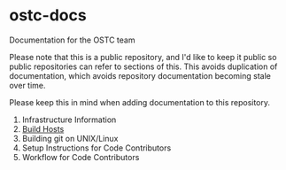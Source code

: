 # ostc-docs

Documentation for the OSTC team

Please note that this is a public repository, and I'd like to keep it
public so public repositories can refer to sections of this. This avoids
duplication of documentation, which avoids repository documentation
becoming stale over time.

Please keep this in mind when adding documentation to this repository.

1. Infrastructure Information
  1. [Build Hosts](BuildHosts.md)
  2. Building git on UNIX/Linux
2. Setup Instructions for Code Contributors
3. Workflow for Code Contributors
